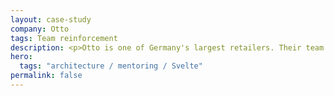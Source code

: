 ```yaml
---
layout: case-study
company: Otto
tags: Team reinforcement
description: <p>Otto is one of Germany's largest retailers. Their team had started adopting Rust and implemented some first services. Being unsure about the architecture they had chosen, they reached out to Mainmatter for support.</p><p>We analyzed the codebase, architecture, tooling, and infrastructure and presented the team concrete suggestions for optimization which they were able to execute on their own with our guidance.</p>
hero:
  tags: "architecture / mentoring / Svelte"
permalink: false
---
```

